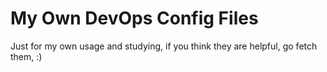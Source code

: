 # My Own DevOps Config Files

Just for my own usage and studying, if you think they are helpful, go fetch them, :)